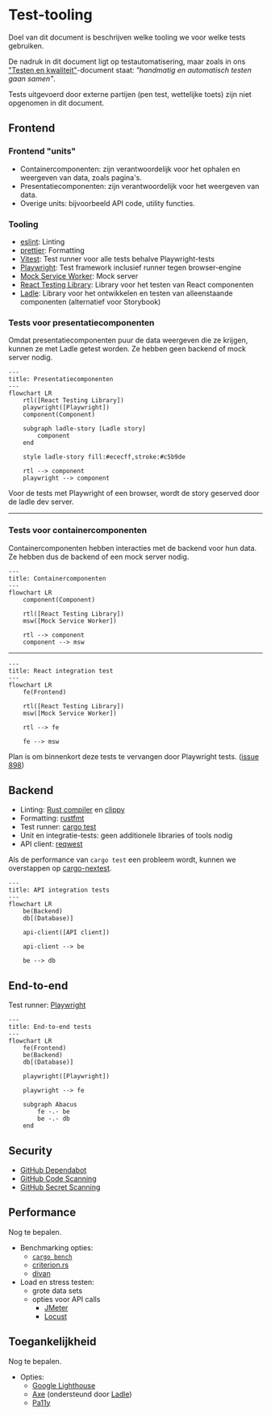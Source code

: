 # Test-tooling

Doel van dit document is beschrijven welke tooling we voor welke tests gebruiken.

De nadruk in dit document ligt op testautomatisering, maar zoals in ons ["Testen en kwaliteit"](./testen-en-kwaliteit.md)-document staat: *"handmatig en automatisch testen gaan samen"*.

Tests uitgevoerd door externe partijen (pen test, wettelijke toets) zijn niet opgenomen in dit document.


## Frontend

### Frontend "units"
- Containercomponenten: zijn verantwoordelijk voor het ophalen en weergeven van data, zoals pagina's.
- Presentatiecomponenten: zijn verantwoordelijk voor het weergeven van data.
- Overige units: bijvoorbeeld API code, utility functies.

### Tooling
- [eslint][eslint]: Linting
- [prettier][prettier]: Formatting 
- [Vitest][vitest]: Test runner voor alle tests behalve Playwright-tests
- [Playwright][playwright]: Test framework inclusief runner tegen browser-engine
- [Mock Service Worker][mock-service-worker]: Mock server
- [React Testing Library][react-testing-library]: Library voor het testen van React componenten
- [Ladle][ladle]: Library voor het ontwikkelen en testen van alleenstaande componenten (alternatief voor Storybook)

### Tests voor presentatiecomponenten

Omdat presentatiecomponenten puur de data weergeven die ze krijgen, kunnen ze met Ladle getest worden. Ze hebben geen backend of mock server nodig.

```mermaid
---
title: Presentatiecomponenten
---
flowchart LR
    rtl([React Testing Library])
    playwright([Playwright])
    component(Component)

    subgraph ladle-story [Ladle story]
        component
    end

    style ladle-story fill:#ececff,stroke:#c5b9de

    rtl --> component
    playwright --> component
```
Voor de tests met Playwright of een browser, wordt de story geserved door de ladle dev server.

---

### Tests voor containercomponenten

Containercomponenten hebben interacties met de backend voor hun data. Ze hebben dus de backend of een mock server nodig.

```mermaid
---
title: Containercomponenten
---
flowchart LR
    component(Component)

    rtl([React Testing Library])
    msw([Mock Service Worker])

    rtl --> component
    component --> msw
```

---

```mermaid
---
title: React integration test
---
flowchart LR
    fe(Frontend)

    rtl([React Testing Library])
    msw([Mock Service Worker])

    rtl --> fe

    fe --> msw
```

Plan is om binnenkort deze tests te vervangen door Playwright tests. ([issue 898](https://github.com/kiesraad/abacus/issues/898))


## Backend
- Linting: [Rust compiler][rust-compiler] en [clippy][clippy]
- Formatting: [rustfmt][rustfmt]
- Test runner: [cargo test][cargo test]
- Unit en integratie-tests: geen additionele libraries of tools nodig
- API client: [reqwest][reqwest]

Als de performance van `cargo test` een probleem wordt, kunnen we overstappen op [cargo-nextest](https://nexte.st/index.html).



```mermaid
---
title: API integration tests
---
flowchart LR
    be(Backend)
    db[(Database)]

    api-client([API client])

    api-client --> be

    be --> db
```


## End-to-end

Test runner: [Playwright][playwright]

```mermaid
---
title: End-to-end tests
---
flowchart LR
    fe(Frontend)
    be(Backend)
    db[(Database)]

    playwright([Playwright])

    playwright --> fe

    subgraph Abacus
        fe -.- be
        be -.- db
    end
```


## Security
- [GitHub Dependabot][github-dependabot]
- [GitHub Code Scanning][github-code-scanning]
- [GitHub Secret Scanning][github-secret-scanning]


## Performance

Nog te bepalen.

- Benchmarking opties:
    - [`cargo bench`](https://doc.rust-lang.org/nightly/unstable-book/library-features/test.html)
    - [criterion.rs](https://github.com/bheisler/criterion.rs)
    - [divan](https://github.com/nvzqz/divan)
- Load en stress testen:
    - grote data sets
    - opties voor API calls
        - [JMeter](https://jmeter.apache.org/)
        - [Locust](https://locust.io/)


## Toegankelijkheid
Nog te bepalen.

- Opties:
    - [Google Lighthouse](https://developer.chrome.com/docs/lighthouse/overview/)
    - [Axe](https://github.com/dequelabs/axe-core) (ondersteund door [Ladle][ladle])
    - [Pa11y](https://pa11y.org/)



[cargo test]: https://doc.rust-lang.org/cargo/commands/cargo-test.html
[clippy]: https://github.com/rust-lang/rust-clippy
[eslint]: https://eslint.org/
[github-code-scanning]: https://docs.github.com/en/code-security/code-scanning/introduction-to-code-scanning/about-code-scanning
[github-dependabot]: https://docs.github.com/en/code-security/dependabot/dependabot-security-updates/about-dependabot-security-updates
[github-secret-scanning]: https://docs.github.com/en/code-security/secret-scanning/introduction/about-secret-scanning
[ladle]: https://ladle.dev
[mock-service-worker]: https://mswjs.io
[playwright]: https://playwright.dev/
[prettier]: https://prettier.io/
[react-testing-library]: https://testing-library.com/docs/react-testing-library/intro
[reqwest]: https://crates.io/crates/reqwest
[rustfmt]: https://github.com/rust-lang/rustfmt
[rust-compiler]: https://rustc-dev-guide.rust-lang.org/overview.html
[vitest]: https://vitest.dev
